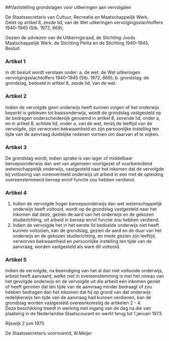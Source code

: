 <meta http-equiv='Content-Type' content='text/html; charset=utf-8' />

##Vaststelling grondslagen voor uitkeringen aan vervolgden

De Staatssecretaris van Cultuur, Recreatie en Maatschappelijk Werk,  
Gelet op artikel 8, zesde lid, van de Wet uitkeringen vervolgingsslachtoffers 1940–1945 (Stb. 1972, 669);

Gezien de adviezen van de Uitkeringsraad, de Stichting Joods Maatschappelijk Werk, de Stichting Pelita en de Stichting 1940–1945,
Besluit:    

### Artikel  1  

In dit besluit wordt verstaan onder:   a. de wet:  de Wet uitkeringen vervolgingsslachtoffers 1940–1945 (Stb. 1972, 669);    b. grondslag:  de grondslag, bedoeld in artikel 8, zesde lid, van de wet.     

### Artikel  2  

Indien de vervolgde geen onderwijs heeft kunnen volgen of het onderwijs beperkt is gebleven tot basisonderwijs, wordt de grondslag vastgesteld op de bedragen onderscheidenlijk genoemd in artikel 8, zevende lid, onder a, en in artikel 8, achtste lid, onder a, van de wet, tenzij de leeftijd van de vervolgde, zijn verworven bekwaamheid en zijn persoonlijke instelling ten tijde van de aanvraag duidelijke redenen vormen om daarvan af te wijken.  

### Artikel  3  

De grondslag wordt, indien sprake is van lager of middelbaar beroepsonderwijs dan wel van algemeen voortgezet of voorbereidend wetenschappelijk onderwijs, vastgesteld naar het inkomen dat de vervolgde bij voltooiing van vorenvermeld onderwijs uit arbeid in een met de opleiding overeenstemmend beroep en/of functie zou hebben verdiend.  

### Artikel  4  

1.  Indien de vervolgde hoger beroepsonderwijs dan wet wetenschappelijk onderwijs heeft voltooid, wordt op de grondslag vastgesteld naar het inkomen dat deze, gezien de aard van het onderwijs en de gekozen studierichting, uit arbeid in beroep en/of functie zou hebben verdiend.   
2.  Indien de vervolgde het in het eerste lid bedoelde onderwijs niet heeft kunnen voltooien, kan de grondslag, gezien de aard en de duur van het onderwijs en de gekozen studierichting, en mede gezien zijn leeftijd, verworven bekwaamheid en persoonlijke instelling ten tijde van de aanvraag, worden vastgesteld als ware dit voltooid.   

### Artikel  5  

Indien de vervolgde, na beeindiging van het al dan niet voltooide onderwijs, arbeid heeft aanvaard, welke niet in overeenstemming is met het niveau van het gevolgde onderwijs en de vervolgde uit die arbeid een inkomen geniet of heeft genoten dat ten tijde van de aanvraag minder bedraagt of zou hebben bedragen dan het inkomen dat hij op grond van dat onderwijs redelijkerwijs ten tijde van de aanvraag had kunnen verdienen, kan de grondslag worden vastgesteld overeenkomstig de artikelen 2 - 4.  
Deze beschikking treedt in werking met ingang van de dag na die van plaatsing in de Nederlandse Staatscourant en werkt terug tot 1 januari 1973.   

Rijswijk 
2 juni 1975    

De 
Staatssecretaris voornoemd, 
W.Meijer    
